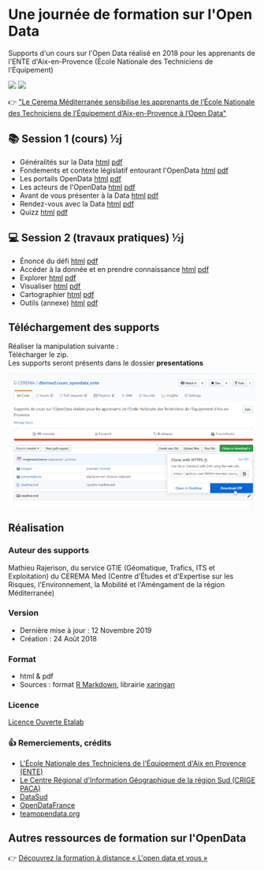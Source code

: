 # Une journée de formation sur l'Open Data<br>  

<!--![](https://www.cerema.fr/sites/default/files/styles/uas_medium/public/media/images/2019/02/visuel2.jpeg?itok=QaexK9Vo)-->

Supports d'un cours sur l'Open Data réalisé en 2018 pour les apprenants de l'ENTE d'Aix-en-Provence (École Nationale des Techniciens de l'Équipement)  

![](images/LogoENTE_small.jpg)
![](images/Logo_CEREMA_small.png)

:point_right: ["Le Cerema Méditerranée sensibilise les apprenants de l’École Nationale des Techniciens de l’Équipement d’Aix-en-Provence à l’Open Data"](https://www.cerema.fr/fr/actualites/cerema-mediterranee-sensibilise-apprenants-ecole-nationale)

## :books: Session 1 (cours) ½j 
- Généralités sur la Data  [html](https://github.com/CEREMA/dtermed.cours_opendata_ente/blob/master/presentations/session1/session1_1_data.html) [pdf](https://github.com/CEREMA/dtermed.cours_opendata_ente/blob/master/presentations/session1/session1_1_data.pdf)
- Fondements et contexte législatif entourant l'OpenData  [html](https://github.com/CEREMA/dtermed.cours_opendata_ente/blob/master/presentations/session1/session1_2_fondements.html) [pdf](https://github.com/CEREMA/dtermed.cours_opendata_ente/blob/master/presentations/session1/session1_2_fondements.pdf)
- Les portails OpenData  [html](https://github.com/CEREMA/dtermed.cours_opendata_ente/blob/master/presentations/session1/session1_3_portails.html) [pdf](https://github.com/CEREMA/dtermed.cours_opendata_ente/blob/master/presentations/session1/session1_3_portails.pdf)
- Les acteurs de l'OpenData  [html](https://github.com/CEREMA/dtermed.cours_opendata_ente/blob/master/presentations/session1/session1_4_acteurs.html) [pdf](https://github.com/CEREMA/dtermed.cours_opendata_ente/blob/master/presentations/session1/session1_4_acteurs.pdf)
- Avant de vous présenter à la Data  [html](https://github.com/CEREMA/dtermed.cours_opendata_ente/blob/master/presentations/session1/session1_5_avant_data.html) [pdf](https://github.com/CEREMA/dtermed.cours_opendata_ente/blob/master/presentations/session1/session1_5_avant_data.pdf)
- Rendez-vous avec la Data  [html](https://github.com/CEREMA/dtermed.cours_opendata_ente/blob/master/presentations/session1/session1_6_rdv_data.html) [pdf](https://github.com/CEREMA/dtermed.cours_opendata_ente/blob/master/presentations/session1/session1_6_rdv_data.pdf)
- Quizz  [html](https://github.com/CEREMA/dtermed.cours_opendata_ente/blob/master/presentations/session1/session1_7_quizz.html) [pdf](https://github.com/CEREMA/dtermed.cours_opendata_ente/blob/master/presentations/session1/sesion_1_7_quizz.pdf)

## :computer: Session 2 (travaux pratiques) ½j 
- Énoncé du défi  [html](https://github.com/CEREMA/dtermed.cours_opendata_ente/blob/master/presentations/session2/session2_1_énoncé.html) [pdf](https://github.com/CEREMA/dtermed.cours_opendata_ente/blob/master/presentations/session2/session2_1_énoncé.pdf)
- Accéder à la donnée et en prendre connaissance  [html](https://github.com/CEREMA/dtermed.cours_opendata_ente/blob/master/presentations/session2/session2_2_acceder_prendre_connaissance.html) [pdf](https://github.com/CEREMA/dtermed.cours_opendata_ente/blob/master/presentations/session2/session2_2_acceder_prendre_connaissance.pdf)
- Explorer  [html](https://github.com/CEREMA/dtermed.cours_opendata_ente/blob/master/presentations/session2/session2_3_explorer.html) [pdf](https://github.com/CEREMA/dtermed.cours_opendata_ente/blob/master/presentations/session2/session2_3_explorer.pdf)
- Visualiser  [html](https://github.com/CEREMA/dtermed.cours_opendata_ente/blob/master/presentations/session2/session2_4_visualiser.html) [pdf](https://github.com/CEREMA/dtermed.cours_opendata_ente/blob/master/presentations/session2/session2_4_visualiser.pdf)
- Cartographier  [html](https://github.com/CEREMA/dtermed.cours_opendata_ente/blob/master/presentations/session2/session2_5_cartographier.html) [pdf](https://github.com/CEREMA/dtermed.cours_opendata_ente/blob/master/presentations/session2/session2_5_cartographier.pdf)
- Outils (annexe)  [html](https://github.com/CEREMA/dtermed.cours_opendata_ente/blob/master/presentations/session2/session2_6_annexe_outils.html) [pdf](https://github.com/CEREMA/dtermed.cours_opendata_ente/blob/master/presentations/session2/session2_6_annexe_outils.pdf)

## Téléchargement des supports
Réaliser la manipulation suivante :  
Télécharger le zip.  
Les supports seront présents dans le dossier **presentations**
![](images/téléchargement_zip.png)

## Réalisation
### Auteur des supports
Mathieu Rajerison, du service GTIE (Géomatique, Trafics, ITS et Exploitation) du CEREMA Med (Centre d'Études et d'Expertise sur les Risques, l'Environnement, la Mobilité et l'Améngament de la région Méditerranée)

### Version
- Dernière mise à jour : 12 Novembre 2019
- Création :             24 Août 2018

### Format
- html & pdf
- Sources : format [R Markdown](https://rmarkdown.rstudio.com/), librairie [xaringan](https://github.com/yihui/xaringan)

### Licence
[Licence Ouverte Etalab](https://www.etalab.gouv.fr/licence-ouverte-open-licence)

### :thumbsup: Remerciements, crédits
- [L'École Nationale des Techniciens de l'Équipement d'Aix en Provence (ENTE)](http://www.ente.developpement-durable.gouv.fr/aix-en-provence-r41.html)
- [Le Centre Régional d'Information Géographique de la région Sud (CRIGE PACA)](http://www.crige-paca.org/)
- [DataSud](https://www.datasud.fr/)
- [OpenDataFrance](http://www.opendatafrance.net/)
- [teamopendata.org](https://teamopendata.org)

## Autres ressources de formation sur l'OpenData
:point_right:  [Découvrez la formation à distance « L'open data et vous »](https://www.cerema.fr/fr/actualites/decouvrez-formation-distance-open-data-vous)
